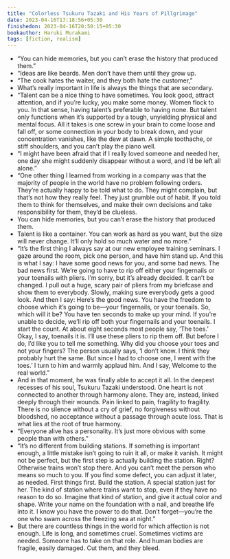 ```yaml
---
title: "Colorless Tsukuru Tazaki and His Years of Pillgrimage"
date: 2023-04-16T17:18:56+05:30
finishedon: 2023-04-16T20:50:15+05:30
bookauthor: Haruki Murakami
tags: [fiction, realism]
---
```

- “You can hide memories, but you can’t erase the history that produced them.”
- “Ideas are like beards. Men don’t have them until they grow up.
- “The cook hates the waiter, and they both hate the customer,”
- What’s really important in life is always the things that are secondary.
- “Talent can be a nice thing to have sometimes. You look good, attract attention, and if you’re lucky, you make some money. Women flock to you. In that sense, having talent’s preferable to having none. But talent only functions when it’s supported by a tough, unyielding physical and mental focus. All it takes is one screw in your brain to come loose and fall off, or some connection in your body to break down, and your concentration vanishes, like the dew at dawn. A simple toothache, or stiff shoulders, and you can’t play the piano well.
- “I might have been afraid that if I really loved someone and needed her, one day she might suddenly disappear without a word, and I’d be left all alone.”
- “One other thing I learned from working in a company was that the majority of people in the world have no problem following orders. They’re actually happy to be told what to do. They might complain, but that’s not how they really feel. They just grumble out of habit. If you told them to think for themselves, and make their own decisions and take responsibility for them, they’d be clueless.
- You can hide memories, but you can’t erase the history that produced them.
- Talent is like a container. You can work as hard as you want, but the size will never change. It’ll only hold so much water and no more.”
- “It’s the first thing I always say at our new employee training seminars. I gaze around the room, pick one person, and have him stand up. And this is what I say: I have some good news for you, and some bad news. The bad news first. We’re going to have to rip off either your fingernails or your toenails with pliers. I’m sorry, but it’s already decided. It can’t be changed. I pull out a huge, scary pair of pliers from my briefcase and show them to everybody. Slowly, making sure everybody gets a good look. And then I say: Here’s the good news. You have the freedom to choose which it’s going to be—your fingernails, or your toenails. So, which will it be? You have ten seconds to make up your mind. If you’re unable to decide, we’ll rip off both your fingernails and your toenails. I start the count. At about eight seconds most people say, ‘The toes.’ Okay, I say, toenails it is. I’ll use these pliers to rip them off. But before I do, I’d like you to tell me something. Why did you choose your toes and not your fingers? The person usually says, ‘I don’t know. I think they probably hurt the same. But since I had to choose one, I went with the toes.’ I turn to him and warmly applaud him. And I say, Welcome to the real world.”
- And in that moment, he was finally able to accept it all. In the deepest recesses of his soul, Tsukuru Tazaki understood. One heart is not connected to another through harmony alone. They are, instead, linked deeply through their wounds. Pain linked to pain, fragility to fragility. There is no silence without a cry of grief, no forgiveness without bloodshed, no acceptance without a passage through acute loss. That is what lies at the root of true harmony.
- “Everyone alive has a personality. It’s just more obvious with some people than with others.”
- “It’s no different from building stations. If something is important enough, a little mistake isn’t going to ruin it all, or make it vanish. It might not be perfect, but the first step is actually building the station. Right? Otherwise trains won’t stop there. And you can’t meet the person who means so much to you. If you find some defect, you can adjust it later, as needed. First things first. Build the station. A special station just for her. The kind of station where trains want to stop, even if they have no reason to do so. Imagine that kind of station, and give it actual color and shape. Write your name on the foundation with a nail, and breathe life into it. I know you have the power to do that. Don’t forget—you’re the one who swam across the freezing sea at night.”
- But there are countless things in the world for which affection is not enough. Life is long, and sometimes cruel. Sometimes victims are needed. Someone has to take on that role. And human bodies are fragile, easily damaged. Cut them, and they bleed.
